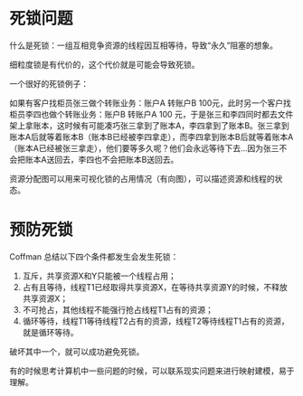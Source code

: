 # 死锁问题

什么是死锁：一组互相竞争资源的线程因互相等待，导致“永久”阻塞的想象。

细粒度锁是有代价的，这个代价就是可能会导致死锁。

一个很好的死锁例子：

如果有客户找柜员张三做个转账业务：账户A 转账户B 100元，此时另一个客户找柜员李四也做个转账业务：账户B 转账户A 100 元，于是张三和李四同时都去文件架上拿账本，这时候有可能凑巧张三拿到了账本A，李四拿到了账本B。张三拿到账本A后就等着账本B（账本B已经被李四拿走），而李四拿到账本B后就等着账本A（账本A已经被张三拿走），他们要等多久呢？他们会永远等待下去…因为张三不会把账本A送回去，李四也不会把账本B送回去。

资源分配图可以用来可视化锁的占用情况（有向图），可以描述资源和线程的状态。

# 预防死锁

Coffman 总结以下四个条件都发生会发生死锁：

1. 互斥，共享资源X和Y只能被一个线程占用；
2. 占有且等待，线程T1已经取得共享资源X，在等待共享资源Y的时候，不释放共享资源X；
3. 不可抢占，其他线程不能强行抢占线程T1占有的资源；
4. 循环等待，线程T1等待线程T2占有的资源，线程T2等待线程T1占有的资源，就是循环等待。

破坏其中一个，就可以成功避免死锁。

有的时候思考计算机中一些问题的时候，可以联系现实问题来进行映射建模，易于理解。
